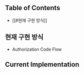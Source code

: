 

## Table of Contents
- [[#현재 구현 방식]]

## 현재 구현 방식
- Authorization Code Flow


## Current Implementation